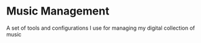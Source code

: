 # Music Management

A set of tools and configurations I use for managing my digital collection of music